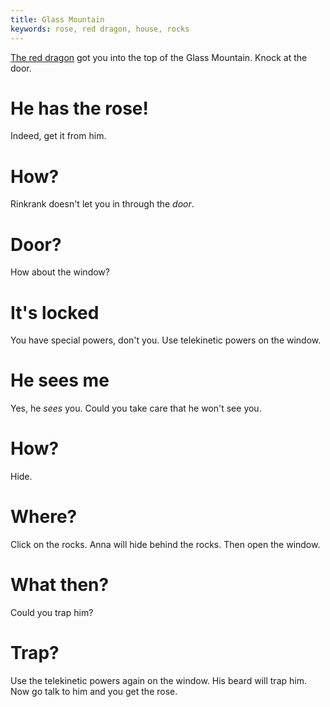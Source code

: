 ```yaml
---
title: Glass Mountain
keywords: rose, red dragon, house, rocks
---
```


[The red dragon](080-dragon.md) got you into the top of the Glass Mountain. Knock at the door.

# He has the rose!
Indeed, get it from him.

# How?
Rinkrank doesn't let you in through the _door_.

# Door?
How about the window?

# It's locked
You have special powers, don't you. Use telekinetic powers on the window.

# He sees me
Yes, he _sees_ you. Could you take care that he won't see you.

# How?
Hide.

# Where?
Click on the rocks. Anna will hide behind the rocks. Then open the window.

# What then?
Could you trap him?

# Trap?
Use the telekinetic powers again on the window. His beard will trap him. Now go talk to him and you get the rose.
